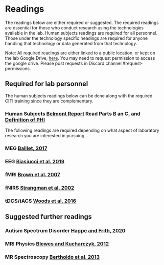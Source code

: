 # Readings

The readings below are either required or suggested. The required readings are essential for those who conduct research using the technologies available in the lab. Human subjects readings are required for all personnel. Those under the technology specific headings are required for anyone handling that technology or data generated from that technology.

Note: All required readings are either linked to a public location, or kept on the lab Google Drive, [here](https://drive.google.com/drive/folders/1gyxbN8syBasl_9W7_eA7hoW1ipj5Jbqu?usp=sharing). You may need to request permission to access the google drive. Please post requests in Discord channel #request-permissions.

## Required for lab personnel

The human subjects readings below can be done along with the required CITI training since they are complementary.

### Human Subjects [Belmont Report](https://www.hhs.gov/ohrp/regulations-and-policy/belmont-report/read-the-belmont-report/index.html#xbasic) Read Parts B an C, and [Definition of PHI](https://cphs.berkeley.edu/hipaa/hipaa18.html)


The following readings are required depending on what aspect of laboratory research you are interested in pursuing.

### MEG [Baillet, 2017](https://doi.org/10.1038/nn.4504)

### EEG [Biasiucci et al. 2019](https://doi.org/10.1016/j.cub.2018.11.052)

### fMRI [Brown et al. 2007](https://doi.org/10.1007/s11065-007-9028-8)

### fNIRS [Strangman et al. 2002](https://doi.org/10.1016/S0006-3223(02)01550-0)

### tDCS/tACS [Woods et al. 2016](https://doi.org/10.1016/j.clinph.2015.11.012)

## Suggested further readings

### Autism Spectrum Disorder [Happe and Frith, 2020](https://doi.org/10.1111/jcpp.13176)

### MRI Physics [Blewes and Kucharczyk, 2012](https://doi.org/10.1002/jmri.23642)

### MR Spectroscopy [Bertholdo et al. 2013](https://doi.org/10.1016/j.nic.2012.10.002)
